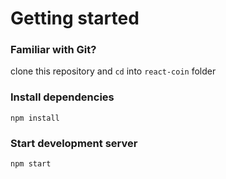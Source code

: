 # Getting started

### Familiar with Git?

clone this repository and `cd` into `react-coin` folder


### Install dependencies

```
npm install
```

### Start development server

```
npm start
```
